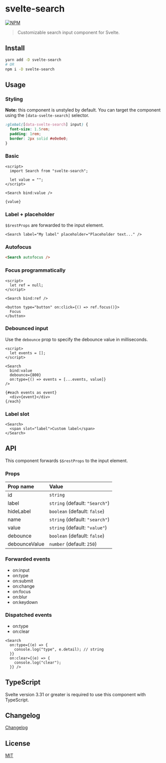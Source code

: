 # svelte-search

[![NPM][npm]][npm-url]

> Customizable search input component for Svelte.

<!-- TOC -->

## Install

```bash
yarn add -D svelte-search
# OR
npm i -D svelte-search
```

## Usage

### Styling

**Note:** this component is unstyled by default. You can target the component using the `[data-svelte-search]` selector.

```css
:global([data-svelte-search] input) {
  font-size: 1.5rem;
  padding: 1rem;
  border: 2px solid #e0e0e0;
}
```

### Basic

<!-- prettier-ignore-start -->
```svelte
<script>
  import Search from "svelte-search";

  let value = "";
</script>

<Search bind:value />

{value}
```
<!-- prettier-ignore-end -->

### Label + placeholder

`$$restProps` are forwarded to the input element.

<!-- prettier-ignore-start -->
```svelte
<Search label="My label" placeholder="Placeholder text..." />
```
<!-- prettier-ignore-end -->

### Autofocus

<!-- prettier-ignore-start -->
```html
<Search autofocus />
```
<!-- prettier-ignore-end -->

### Focus programmatically

<!-- prettier-ignore-start -->
```svelte
<script>
  let ref = null;
</script>

<Search bind:ref />

<button type="button" on:click={() => ref.focus()}>
  Focus
</button>
```
<!-- prettier-ignore-end -->

### Debounced input

Use the `debounce` prop to specify the debounce value in milliseconds.

<!-- prettier-ignore-start -->
```svelte
<script>
  let events = [];
</script>

<Search
  bind:value
  debounce={800}
  on:type={() => events = [...events, value]}
/>

{#each events as event}
  <div>{event}</div>
{/each}
```
<!-- prettier-ignore-end -->

### Label slot

<!-- prettier-ignore-start -->
```svelte
<Search>
  <span slot="label">Custom label</span>
</Search>
```
<!-- prettier-ignore-end -->

## API

This component forwards `$$restProps` to the input element.

### Props

| Prop name     | Value                          |
| :------------ | :----------------------------- |
| id            | `string`                       |
| label         | `string` (default: `"Search"`) |
| hideLabel     | `boolean` (default: `false`)   |
| name          | `string` (default: `"search"`) |
| value         | `string` (default: `"value"`)  |
| debounce      | `boolean` (default: `false`)   |
| debounceValue | `number` (default: `250`)      |

### Forwarded events

- on:input
- on:type
- on:submit
- on:change
- on:focus
- on:blur
- on:keydown

### Dispatched events

- on:type
- on:clear

<!-- prettier-ignore-start -->
```svelte
<Search
  on:type={(e) => {
    console.log("type", e.detail); // string
  }}
  on:clear={(e) => {
    console.log("clear");
  }} />
````
<!-- prettier-ignore-end -->

## TypeScript

Svelte version 3.31 or greater is required to use this component with TypeScript.

## Changelog

[Changelog](CHANGELOG.md)

## License

[MIT](LICENSE)

[npm]: https://img.shields.io/npm/v/svelte-search.svg?color=%23161616
[npm-url]: https://npmjs.com/package/svelte-search

```

```
